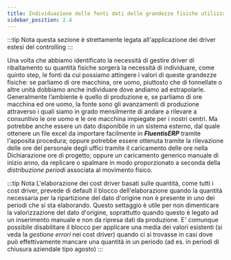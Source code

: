 ```yaml
---
title: Individuazione delle fonti dati delle grandezze fisiche utilizzate nel modello di calcolo 
sidebar_position: 2.4
---
```


:::tip Nota
questa sezione è strettamente legata all'applicazione dei driver estesi del controlling
:::

Una volta che abbiamo identificato la necessità di gestire driver di ribaltamento su quantità fisiche sorgerà la necessità di individuare, come quinto step, le fonti da cui possiamo attingere i valori di queste grandezze fisiche: se parliamo di ore macchina, ore uomo, piuttosto che di tonnellate o altre unità dobbiamo anche individuare dove andiamo ad estrapolarle. Generalmente l’ambiente è quello di produzione e, se parliamo di ore macchina ed ore uomo, la fonte sono gli avanzamenti di produzione attraverso i quali siamo in grado mensilmente di andare a rilevare a consuntivo le ore uomo e le ore macchina impiegate per i nostri centri. Ma potrebbe anche essere un dato disponibile in un sistema esterno, dal quale ottenere un file excel da importare facilmente in ***FluentisERP*** tramite l'apposita procedura; oppure potrebbe essere ottenuta tramite la rilevazione delle ore del personale degli uffici tramite il caricamento delle ore nella Dichiarazione ore di progetto; oppure un caricamento generico manuale di inizio anno, da replicare o spalmare in modo proporzionato a seconda della *distribuzione periodi* associata al movimento fisico.

:::tip Nota
L'elaborazione dei cost driver basati sulle quantità, come tutti i cost driver, prevede di default il blocco dell'elaborazione quando la quantità necessaria per la ripartizione del dato d'origine non è presente in uno dei periodi che si sta elaborando. Questo settaggio è utile per non dimenticare la valorizzazione del dato d'origine, soprattutto quando questo è legato ad un inserimento manuale e non da ripresa dati da produzione.
E' comunque possibile disabilitare il blocco per applicare una media dei valori esistenti (si veda la *gestione errori* nei cost driver) quando ci si trovasse in casi dove può effettivamente mancare una quantità in un periodo (ad es. in periodi di chiusura aziendale tipo agosto)
:::